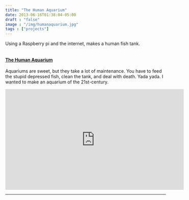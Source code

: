 ```yaml
---
title: "The Human Aquarium"
date: 2013-06-16T01:38:04-05:00
draft : "false"
image : "/img/humanaquarium.jpg"
tags : ["projects"]
---
```


Using a Raspberry pi and the internet, makes a human fish tank.

<!--more-->

<p><img src="https://web.archive.org/web/20171217121701im_/https://cdn.getforge.com/michaelbetts.me/1510951440/img/portfolio/human.jpg" alt="" class="img-responsive">
</a></p>

<h4><a href="https://web.archive.org/web/20171217121701/http://michaelbetts.me/portfolio/work4/">The Human Aquarium</a></h4>

<p>Aquariums are sweet, but they take a lot of maintenance. You have to feed the stupid depressed fish, clean the tank, and deal with death. Yada yada. I wanted to make an aquarium of the 21st-century.
</p>

<iframe width="560" height="315" src="https://www.youtube.com/embed/RIqg6oA0UpU" frameborder="0" allow="accelerometer; autoplay; encrypted-media; gyroscope; picture-in-picture" allowfullscreen></iframe>

<hr />
